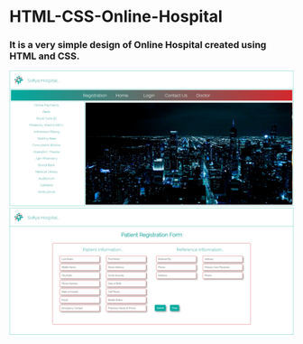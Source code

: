 # HTML-CSS-Online-Hospital

<h3> It is a very simple design of Online Hospital created using HTML and CSS.</h3> 

<img src="Home Page.png">

<img src="Registration Form.png">
